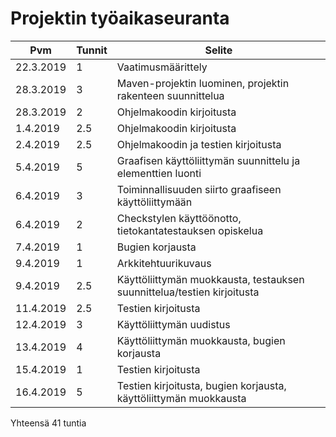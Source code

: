 # Projektin työaikaseuranta

|Pvm		|Tunnit |Selite			|
|---------------|-------|-----------------------|
|22.3.2019	|1	|Vaatimusmäärittely	|
|28.3.2019  |3  |Maven-projektin luominen, projektin rakenteen suunnittelua|
|28.3.2019  |2  |Ohjelmakoodin kirjoitusta |
|1.4.2019   |2.5|Ohjelmakoodin kirjoitusta |
|2.4.2019   |2.5|Ohjelmakoodin ja testien kirjoitusta |
|5.4.2019   |5  |Graafisen käyttöliittymän suunnittelu ja elementtien luonti|
|6.4.2019   |3  |Toiminnallisuuden siirto graafiseen käyttöliittymään|
|6.4.2019   |2  |Checkstylen käyttöönotto, tietokantatestauksen opiskelua|
|7.4.2019   |1  |Bugien korjausta |
|9.4.2019   |1  |Arkkitehtuurikuvaus|
|9.4.2019   |2.5|Käyttöliittymän muokkausta, testauksen suunnittelua/testien kirjoitusta| 
|11.4.2019  |2.5|Testien kirjoitusta  |
|12.4.2019  |3  |Käyttöliittymän uudistus |
|13.4.2019  |4  |Käyttöliittymän muokkausta, bugien korjausta|
|15.4.2019  |1  |Testien kirjoitusta  |
|16.4.2019  |5  |Testien kirjoitusta, bugien korjausta, käyttöliittymän muokkausta|

Yhteensä 41 tuntia
